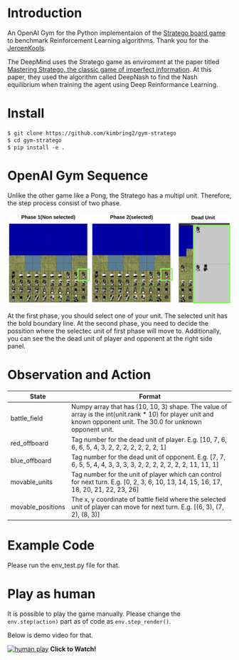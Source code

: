 # Introduction
An OpenAI Gym for the Python implementaion of the [Stratego board game](https://github.com/JeroenKools/gpfj) to benchmark Reinforcement Learning algorithms. Thank you for the [JeroenKools](https://github.com/JeroenKools).

The DeepMind uses the Stratego game as enviroment at the paper titled [Mastering Stratego, the classic game of imperfect information](https://www.deepmind.com/blog/mastering-stratego-the-classic-game-of-imperfect-information). At this paper, they used the algorithm called DeepNash to find the Nash equilibrium when training the agent using Deep Reinformance Learning. 

# Install
```
$ git clone https://github.com/kimbring2/gym-stratego
$ cd gym-stratego
$ pip install -e .
```
# OpenAI Gym Sequence
Unlike the other game like a Pong, the Stratego has a multipl unit. Therefore, the step process consist of two phase.

<img src="images/game_rule.png" width="800">

At the first phase, you should select one of your unit. The selected unit has the bold boundary line. At the second phase, you need to decide the possition where the selectec unit of first phase will move to. Additionally, you can see the the dead unit of player and opponent at the right side panel.

# Observation and Action
| State |  Format |
| ------------- | ------------- |
| battle_field | Numpy array that has (10, 10, 3) shape. The value of array is the int(unit.rank * 10) for player unit and known opponent unit. The 30.0 for unknown opponent unit.|
| red_offboard | Tag number for the dead unit of player. E.g. [10, 7, 6, 6, 6, 5, 4, 3, 2, 2, 2, 2, 2, 2, 2, 1] |
| blue_offboard | Tag number for the dead unit of opponent. E.g. [7, 7, 6, 5, 5, 4, 4, 3, 3, 3, 3, 2, 2, 2, 2, 2, 2, 2, 11, 11, 1] |
| movable_units | Tag number for the unit of player which can control for next turn. E.g. [0, 2, 3, 6, 10, 13, 14, 15, 16, 17, 18, 20, 21, 22, 23, 26] |
| movable_positions | The x, y coordinate of battle field where the selected unit of player can move for next turn. E.g. [(6, 3), (7, 2), (8, 3)] |

# Example Code
Please run the env_test.py file for that.

# Play as human
It is possible to play the game manually. Please change the ```env.step(action)``` part as of code as ```env.step_render()```.

Below is demo video for that.

[![human play](https://img.youtube.com/vi/QlrTqNp1R3U/sddefault.jpg)](https://youtu.be/QlrTqNp1R3U "Play as human video - Click to Watch!")
<strong>Click to Watch!</strong>

